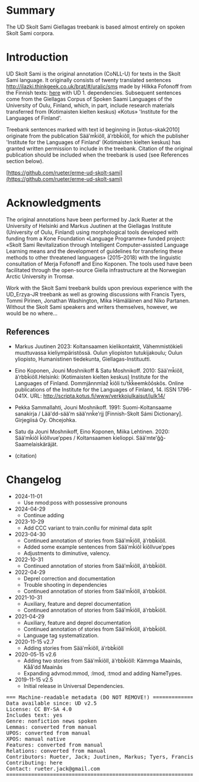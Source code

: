 # Summary

The UD Skolt Sami Giellagas treebank is based almost entirely on spoken Skolt Sami corpora.


# Introduction

UD Skolt Sami is the original annotation (CoNLL-U) for texts in the Skolt Sami language.
It originally consists of twenty translated sentences http://ilazki.thinkgeek.co.uk/brat/#/uralic/sms made by Hilkka Fofonoff from the
Finnish texts: [here](http://ilazki.thinkgeek.co.uk/brat/#/uralic/fin) with UD 1. dependencies.
Subsequent sentences come from the Giellagas Corpus of Spoken Saami Languages of the University of Oulu, Finland, which, in part,
include research materials transferred from (Kotimaisten kielten keskus) «Kotus»  'Institute for the Languages of Finland'.

Treebank sentences marked with text id beginning in [kotus-skak2010] originate from the publication Sääʹmǩiõll, äʹrbbǩiõll, for which the publisher 'Institute for the Languages of Finland' (Kotimaisten kielten keskus) has granted written permission to include in the treebank. Citation of the original publication should be included when the treebank is used (see References section below).

[https://github.com/rueter/erme-ud-skolt-sami](https://github.com/rueter/erme-ud-skolt-sami)



# Acknowledgments

The original annotations have been performed by Jack Rueter at the University of Helsinki and Markus Juutinen at the
Giellagas Institute (University of Oulu, Finland) using morphological tools developed with funding from a Kone Foundation
«Language Programme» funded project: «Skolt Sami Revitalization through Intelligent Computer-assisted Language Learning
means and the development of guidelines for transfering these methods to other threatened languages» (2015–2018) with
the linguistic consultation of Merja Fofonoff and Eino Koponen.
The tools used have been facilitated through the open-source Giella infrastructure at the Norwegian Arctic University in Tromsø.

Work with the Skolt Sami treebank builds upon previous experience with the UD_Erzya-JR treebank as well as growing discussions
with Francis Tyers, Tommi Pirinen, Jonathan Washington, Mika Hämäläinen and Niko Partanen. Without the Skolt Sami speakers and writers themselves,
however, we would be no where…



## References

* Markus Juutinen 2023: Koltansaamen kielikontaktit, Vähemmistökieli muuttuvassa kieliympäristössä. Oulun yliopiston tutukijakoulu; Oulun yliopisto, Humanistinen tiedekunta, Giellagas-Instituutti. 
* Eino Koponen, Jouni Moshnikoff & Satu Moshnikoff. 2010: Sääʹmǩiõll, äʹrbbǩiõll.Helsinki: (Kotimaisten kielten keskus) Institute for the Languages of Finland. Dommjânnmlaž ǩiõli tuʹtǩǩeemkõõskõs. Online publications of the Institute for the Languages of Finland, 14. ISSN 1796-041X. URL: http://scripta.kotus.fi/www/verkkojulkaisut/julk14/
* Pekka Sammallahti, Jouni Moshnikoff. 1991: Suomi-Koltansaame sanakirja / Lääʹdd-sääʹm sääʹnnǩeʹrjj [Finnish-Skolt Sámi Dictionary]. Girjegiisá Oy. Ohcejohka.
* Satu da Jouni Moshnikoff, Eino Koponen, Miika Lehtinen. 2020: Sääʹmǩiõl ǩiõllvueʹppes / Koltansaamen kielioppi. Sääʹmteʹǧǧ-Saamelaiskäräjät.

* (citation)


# Changelog

* 2024-11-01
  * Use nmod:poss with possessive pronouns
* 2024-04-29
  * Continue adding
* 2023-10-29
  * Add CCC variant to train.conllu for minimal data split
* 2023-04-30
  * Continued annotation of stories from Sääʹmǩiõll, äʹrbbǩiõll.
  * Added some example sentences from Sääʹmǩiõl ǩiõllvueʹppes
  * Adjustments to diminutive, valency.
* 2022-10-31
  * Continued annotation of stories from Sääʹmǩiõll, äʹrbbǩiõll.
* 2022-04-29
  * Deprel correction and documentation
  * Trouble shooting in dependencies
  * Continued annotation of stories from Sääʹmǩiõll, äʹrbbǩiõll.
* 2021-10-31
  * Auxiliary, feature and deprel documentation
  * Continued annotation of stories from Sääʹmǩiõll, äʹrbbǩiõll.
* 2021-04-29
  * Auxiliary, feature and deprel documentation
  * Continued annotation of stories from Sääʹmǩiõll, äʹrbbǩiõll.
  * Language tag systematization.
* 2020-11-15 v2.7
  * Adding stories from Sääʹmǩiõll, äʹrbbǩiõll
* 2020-05-15 v2.6
  * Adding two stories from Sääʹmǩiõll, äʹrbbǩiõll: Kämmǥa Maainâs, Kååʹdd Maainâs
  * Expanding advmod:mmod, :lmod, :tmod and adding NameTypes.
* 2019-11-15 v2.5
  * Initial release in Universal Dependencies.


<pre>
=== Machine-readable metadata (DO NOT REMOVE!) ================================
Data available since: UD v2.5
License: CC BY-SA 4.0
Includes text: yes
Genre: nonfiction news spoken
Lemmas: converted from manual
UPOS: converted from manual
XPOS: manual native
Features: converted from manual
Relations: converted from manual
Contributors: Rueter, Jack; Juutinen, Markus; Tyers, Francis; Pirinen, Tommi A; Hämäläinen, Mika
Contributing: here
Contact: rueter.jack@gmail.com
===============================================================================
</pre>
